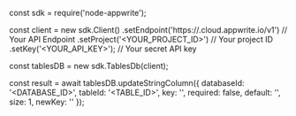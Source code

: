 const sdk = require('node-appwrite');

const client = new sdk.Client()
    .setEndpoint('https://<REGION>.cloud.appwrite.io/v1') // Your API Endpoint
    .setProject('<YOUR_PROJECT_ID>') // Your project ID
    .setKey('<YOUR_API_KEY>'); // Your secret API key

const tablesDB = new sdk.TablesDb(client);

const result = await tablesDB.updateStringColumn({
    databaseId: '<DATABASE_ID>',
    tableId: '<TABLE_ID>',
    key: '',
    required: false,
    default: '<DEFAULT>',
    size: 1,
    newKey: ''
});
